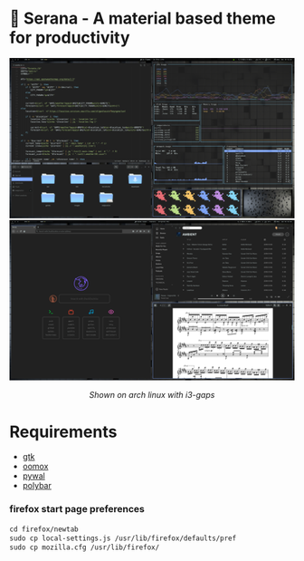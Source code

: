 # :vampire: Serana - A material based theme for productivity

<p align="center">
  <img src="https://raw.githubusercontent.com/bukovyn/serana/master/img/theme.png" alt="theme">
  <br>
  <img src="https://raw.githubusercontent.com/bukovyn/serana/master/img/theme2.png" alt="theme2">
</p>
<p align="center"><i>Shown on arch linux with i3-gaps</i></p>

# Requirements
- [gtk](https://www.gtk.org/)
- [oomox](https://github.com/themix-project/oomox)
- [pywal](https://github.com/dylanaraps/pywal)
- [polybar](https://github.com/polybar/polybar)

### firefox start page preferences
```
cd firefox/newtab
sudo cp local-settings.js /usr/lib/firefox/defaults/pref
sudo cp mozilla.cfg /usr/lib/firefox/  
```

